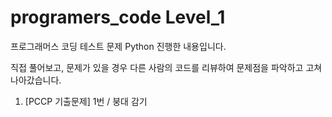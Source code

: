 # programers_code Level_1

프로그래머스 코딩 테스트 문제 Python 진행한 내용입니다. 

직접 풀어보고, 문제가 있을 경우 다른 사람의 코드를 리뷰하여 문제점을 파악하고 고쳐나아갔습니다.
 

1. [PCCP 기출문제] 1번 / 붕대 감기

